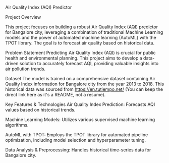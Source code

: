 Air Quality Index (AQI) Predictor

Project Overview

This project focuses on building a robust Air Quality Index (AQI) predictor for Bangalore city, leveraging a combination of traditional Machine Learning models and the power of automated machine learning (AutoML) with the TPOT library. The goal is to forecast air quality based on historical data.

Problem Statement
Predicting Air Quality Index (AQI) is crucial for public health and environmental planning. This project aims to develop a data-driven solution to accurately forecast AQI, providing valuable insights into air pollution trends.

Dataset
The model is trained on a comprehensive dataset containing Air Quality Index information for Bangalore city from the year 2013 to 2018. This historical data was sourced from https://en.tutiempo.net/ (You can keep the direct link here as it's a README, not a resume).

Key Features & Technologies
Air Quality Index Prediction: Forecasts AQI values based on historical trends.

Machine Learning Models: Utilizes various supervised machine learning algorithms.

AutoML with TPOT: Employs the TPOT library for automated pipeline optimization, including model selection and hyperparameter tuning.

Data Analysis & Preprocessing: Handles historical time-series data for Bangalore city.
